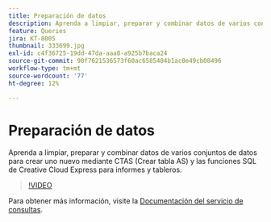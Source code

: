 ```yaml
---
title: Preparación de datos
description: Aprenda a limpiar, preparar y combinar datos de varios conjuntos de datos para crear uno nuevo mediante CTAS (Crear tabla AS) y las funciones SQL de Creative Cloud Express para informes y tableros.
feature: Queries
jira: KT-8005
thumbnail: 333699.jpg
exl-id: c4f36725-19dd-47da-aaa8-a925b7baca24
source-git-commit: 90f7621536573f60ac6585404b1ac0e49cb08496
workflow-type: tm+mt
source-wordcount: '77'
ht-degree: 12%

---
```


# Preparación de datos

Aprenda a limpiar, preparar y combinar datos de varios conjuntos de datos para crear uno nuevo mediante CTAS (Crear tabla AS) y las funciones SQL de Creative Cloud Express para informes y tableros.

>[!VIDEO](https://video.tv.adobe.com/v/333699?quality=12&learn=on)

Para obtener más información, visite la [Documentación del servicio de consultas](https://experienceleague.adobe.com/docs/experience-platform/query/home.html?lang=es).

